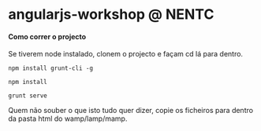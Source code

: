 # angularjs-workshop @ NENTC



#### Como correr o projecto
Se tiverem node instalado, clonem o projecto e façam cd lá para dentro. 

`npm install grunt-cli -g`

`npm install`

`grunt serve`

Quem não souber o que isto tudo quer dizer, copie os ficheiros para dentro da pasta html do wamp/lamp/mamp.